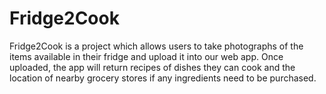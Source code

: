 # Fridge2Cook
Fridge2Cook is a project which allows users to take photographs of the items available in their fridge and upload it into our web app. Once uploaded, the app will return recipes of dishes they can cook and the location of nearby grocery stores if any ingredients need to be purchased.
